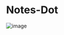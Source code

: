 # Notes-Dot

![image](https://github.com/isayanpal/notes-dot-framer/assets/102523492/1e823487-4f39-4696-9f5f-be8599b876f3)
